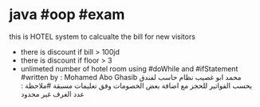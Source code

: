 # java #oop #exam 
this is HOTEL system to calcualte the bill for new visitors 
- there is discount if bill > 100jd
- there is discount if floor > 3 
- unlimeted number of hotel room using #doWhile and #ifStatement
#written by : Mohamed Abo Ghasib محمد ابو غصيب 
نظام  حاسب لفندق يحسب الفواتير للحجز مع اضافة بعض الخصومات وفق تعليمات مسبقة 
#ملاحظة : عدد الغرف غير محدود 
